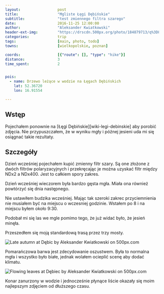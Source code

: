 ```yaml
---
layout:                 post
title:                  "Mgliste Łęgi Dębińskie"
subtitle:               "test zmiennego filtra szarego"
date:                   2016-11-25 12:00:00
author:                 "Aleksander Kwiatkowski"
header-ext-img:         "https://drscdn.500px.org/photo/184879713/q%3D80_m%3D2000/bb166ac6db3d49f999d290a66af9fc8f"
categories:             trip
tags:                   [main, photo, todo]
towns:                  [wielkopolskie, poznan]

coords:                 [{"route": [], "type": "hike"}]
distance:               3
time_spent:             2


pois:
  - name: Drzewo leżące w wodzie na Łęgach Dębińskich
    lat: 52.36720
    lon: 16.91554

---
```


Wstęp
-----

Pojechałem ponownie na [Łęgi Dębińskie][wiki-legi-debinskie] aby porobić
zdjęcia. Nie przypuszczałem, że w wyniku mgły i późnej jesieni uda mi się
osiągnać takie rezultaty.

Szczegóły
---------

Dzień wcześniej pojechałem kupić zmienny filtr szary. Są one złożone z dwóch filtrów
polaryzacyjnych i przekręcając je można uzyskać filtr między NDx2 a NDx400.
Jest to całkiem spory zakres.

Dzień wcześniej wieczorem była bardzo gęsta mgła. Miała ona również powtórzyć
się dnia następnego.

Nie ustawiłem budzika wcześniej. Mając tak szeroki zakrec przyciemnienia nie
musiałem być na miejscu o wczesniej godzinie. Wstałem po 8 i na miejscu
byłem około 9:30.

Podobał mi się las we mgle pomimo tego, że już widać było, że jesień minęła.

Przeszedłem się moją standardową trasą przez trzy mosty.

<div class='pixels-photo'>
  <p>
    <img src='https://drscdn.500px.org/photo/184881933/m%3D900/7d10108abc59dea92019ef3307462ed1' alt='Late autumn at Dębic by Aleksander Kwiatkowski on 500px.com'>
  </p>
  <a href='https://500px.com/photo/184881933/late-autumn-at-d%C4%99bic-by-aleksander-kwiatkowski' alt='Late autumn at Dębic by Aleksander Kwiatkowski on 500px.com'></a>
</div>
<script type='text/javascript' src='https://500px.com/embed.js'></script>

Pomarańczowa barwa jest zdecydowanie oszustwem. Była to normalna mgła i
wszystko było białe, jednak wolałem ocieplić scenę aby dodać klimatu.

<div class='pixels-photo'>
  <p>
    <img src='https://drscdn.500px.org/photo/184879713/m%3D900/8ba11b51244a7a8bad64f634ed9ba4bc' alt='Flowing leaves at Dębiec by Aleksander Kwiatkowski on 500px.com'>
  </p>
  <a href='https://500px.com/photo/184879713/flowing-leaves-at-d%C4%99biec-by-aleksander-kwiatkowski' alt='Flowing leaves at Dębiec by Aleksander Kwiatkowski on 500px.com'></a>
</div>
<script type='text/javascript' src='https://500px.com/embed.js'></script>

Konar zanurzony w wodzie i jednocześnie płynące liście okazały się moim
najlepszym zdjęciem od dłuższego czasu.
